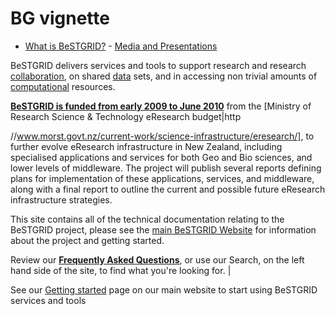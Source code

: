 # BG vignette


- [What is BeSTGRID?](bestgrid-about.md) - [Media and Presentations](/wiki/spaces/BeSTGRID/pages/3818228512)

BeSTGRID delivers services and tools to support research and research [collaboration](category-collaboration.md), on shared [data](category-data-grid.md) sets, and in accessing non trivial amounts of [computational](category-computational-grid.md) resources.

**[BeSTGRID is funded from early 2009 to June 2010](/wiki/download/attachments/3818228790/BeSTGRID_Middleware_MoRSTProposal_20081211_FINAL_additional_support_letters.pdf?version=1&modificationDate=1539354419000&cacheVersion=1&api=v2)** from the [Ministry of Research Science & Technology eResearch budget|http

//www.morst.govt.nz/current-work/science-infrastructure/eresearch/], to further evolve eResearch infrastructure in New Zealand, including specialised applications and services for both Geo and Bio sciences, and lower levels of middleware. The project will publish several reports defining plans for implementation of these applications, services, and middleware, along with a final report to outline the current and possible future eResearch infrastructure strategies.

This site contains all of the technical documentation relating to the BeSTGRID project, please see the [main BeSTGRID Website](http://www.bestgrid.org/) for information about the project and getting started.

Review our **[Frequently Asked Questions](category-faq.md)**, or use our Search, on the left hand side of the site, to find what you're looking for. |

See our [Getting started](https://www.bestgrid.org/getstarted) page on our main website to start using BeSTGRID services and tools
